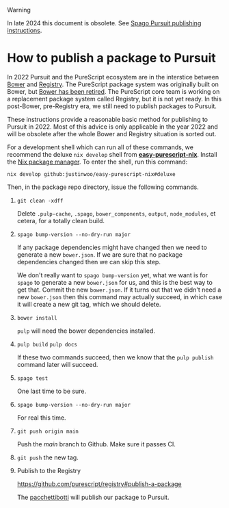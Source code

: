 > [!WARNING]
> 
> In late 2024 this document is obsolete. See [Spago Pursuit publishing instructions](https://github.com/purescript/spago?tab=readme-ov-file#publish-my-library).

# How to publish a package to Pursuit

In 2022 Pursuit and the PureScript ecosystem are in the interstice between 
[Bower](https://bower.io/) and 
[Registry](https://github.com/purescript/registry). The PureScript package system was originally built on Bower, but 
[Bower has been retired](https://discourse.purescript.org/t/the-bower-registry-is-no-longer-accepting-package-submissions/1103). 
The PureScript core team is working on a replacement package system called Registry, but it is not yet ready.
In this post-Bower, pre-Registry era, we still need to publish packages to Pursuit.

These instructions provide a reasonable basic method for publishing to Pursuit in 2022.
Most of this advice is only applicable in the year 2022 and will be obsolete after the whole Bower and Registry situation is sorted out.

For a development shell which can run all of these commands, we recommend the deluxe `nix develop` shell from [__easy-purescript-nix__](https://github.com/justinwoo/easy-purescript-nix). Install the [Nix package manager](https://nixos.org/download.html). To enter the shell, run this command:

```
nix develop github:justinwoo/easy-purescript-nix#deluxe
```

Then, in the package repo directory, issue the following commands.

1. `git clean -xdff`

    Delete `.pulp-cache`, `.spago`, `bower_components`, `output`, `node_modules`, et cetera, for a totally clean build.

2. `spago bump-version --no-dry-run major`

    If any package dependencies might have changed then we need to generate a new `bower.json`. If we are sure that no package
    dependencies changed then we can skip this step.
    
    We don't really want to `spago bump-version` yet, what we want is for `spago` to generate a new `bower.json` for us,
    and this is the best way to get that. Commit the new `bower.json`. If it turns out that we didn't need a 
    new `bower.json` then this command may actually succeed, in which case it will create a new git tag, which we should delete.

3. `bower install`

    `pulp` will need the bower dependencies installed.

4. `pulp build` `pulp docs`

    If these two commands succeed, then we know that the `pulp publish` command 
    later will succeed.

5. `spago test`

    One last time to be sure.

6. `spago bump-version --no-dry-run major`

    For real this time.

7. `git push origin main`

    Push the *main* branch to Github. Make sure it passes CI.
    
8. `git push` the new tag.

9. Publish to the Registry

   https://github.com/purescript/registry#publish-a-package
    
   The [pacchettibotti](https://github.com/pacchettibotti) will publish our package to Pursuit. 
